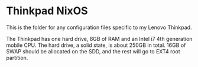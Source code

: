 # Thinkpad NixOS

This is the folder for any configuration files specific to my Lenovo Thinkpad.

The Thinkpad has one hard drive, 8GB of RAM and an Intel i7 4th generation mobile CPU. The hard drive, a solid state, is about 250GB in total. 16GB of SWAP should be allocated on the SDD, and the rest will go to EXT4 root partition.